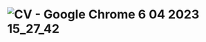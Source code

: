 # ![CV - Google Chrome 6 04 2023 15_27_42](https://user-images.githubusercontent.com/114434307/230378795-4b30db4c-c21f-4e09-870c-49edaf04d018.png)
